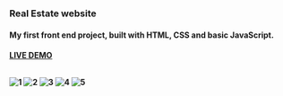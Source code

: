 <h3>Real Estate website</h3>
<h4>My first front end project, built with HTML, CSS and basic JavaScript.</h4>
<h4><a href="https://plazed.netlify.app">LIVE DEMO</a>
<br><br>



![1](https://user-images.githubusercontent.com/28878478/157555363-e356de79-8921-4e0f-aa68-b0af679106bf.png)
![2](https://user-images.githubusercontent.com/28878478/157555366-a1c31cbb-0a58-413e-aa9e-a194a3137c0c.png)
![3](https://user-images.githubusercontent.com/28878478/157555368-ffe6e9df-b528-4f01-9e43-098aa278b5b7.png)
![4](https://user-images.githubusercontent.com/28878478/157555369-81ce3992-8c0c-4ea2-a2b5-3559c43d8671.png)
![5](https://user-images.githubusercontent.com/28878478/157555370-5785dfd2-94af-4ed0-be75-41057a876e0f.png)
